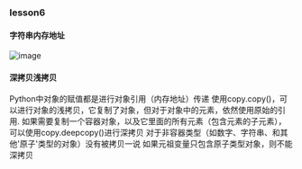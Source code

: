 ### lesson6

#### 字符串内存地址
 ![image]('./WechatIMG39.png')

#### 深拷贝浅拷贝

Python中对象的赋值都是进行对象引用（内存地址）传递
使用copy.copy()，可以进行对象的浅拷贝，它复制了对象，但对于对象中的元素，依然使用原始的引用.
如果需要复制一个容器对象，以及它里面的所有元素（包含元素的子元素），可以使用copy.deepcopy()进行深拷贝
对于非容器类型（如数字、字符串、和其他'原子'类型的对象）没有被拷贝一说
如果元祖变量只包含原子类型对象，则不能深拷贝